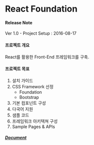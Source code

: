 React Foundation
================

#### Release Note
Ver 1.0 - Project Setup : 2016-08-17


#### 프로젝트 개요
React를 활용한 Front-End 프레임워크를 구축.

#### 프로젝트 목표
1. 설치 가이드
2. CSS Framework 선정
	- Foundation
	- Bootstrap
3. 기본 컴포넌트 구성
4. 다국어 지원
5. 샘플 코드
6. 프레임워크 아키텍쳐 구성
7. Sample Pages & APIs

##### [Document](http://slides.com/jungyoungtai/deck)

